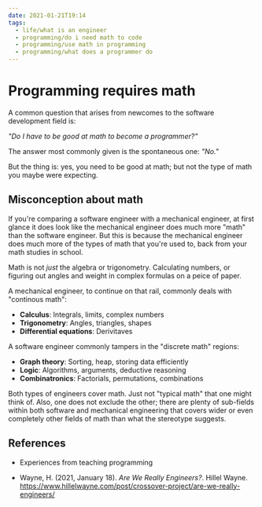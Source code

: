 ```yaml
---
date: 2021-01-21T19:14
tags: 
  - life/what is an engineer
  - programming/do i need math to code
  - programming/use math in programming
  - programming/what does a programmer do
---
```


# Programming requires math

A common question that arises from newcomes to the software development field
is:

*"Do I have to be good at math to become a programmer?"*

The answer most commonly given is the spontaneous one: *"No."*

But the thing is: yes, you need to be good at math; but not the type of math
you maybe were expecting.

## Misconception about math

If you're comparing a software engineer with a mechanical engineer, at first
glance it does look like the mechanical engineer does much more "math" than the
software engineer. But this is because the mechanical engineer does much more of
the types of math that you're used to, back from your math studies in school.

Math is not *just* the algebra or trigonometry. Calculating numbers, or figuring
out angles and weight in complex formulas on a peice of paper.

A mechanical engineer, to continue on that rail, commonly deals with "continous
math":

- **Calculus**: Integrals, limits, complex numbers
- **Trigonometry**: Angles, triangles, shapes
- **Differential equations**: Derivitaves

A software engineer commonly tampers in the "discrete math" regions:

- **Graph theory**: Sorting, heap, storing data efficiently
- **Logic**: Algorithms, arguments, deductive reasoning
- **Combinatronics**: Factorials, permutations, combinations

Both types of engineers cover math. Just not "typical math" that one might think
of. Also, one does not exclude the other; there are plenty of sub-fields within
both software and mechanical engineering that covers wider or even completely
other fields of math than what the stereotype suggests.

## References

- Experiences from teaching programming

- Wayne, H. (2021, January 18). *Are We Really Engineers?*. Hillel Wayne.
  <https://www.hillelwayne.com/post/crossover-project/are-we-really-engineers/>
